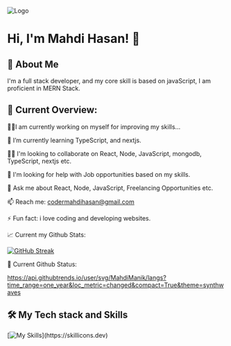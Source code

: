 ![Logo](https://scontent.fdac27-1.fna.fbcdn.net/v/t39.30808-6/409358499_3606821752906230_7413890233527739805_n.png?_nc_cat=109&ccb=1-7&_nc_sid=783fdb&_nc_ohc=5w_SvzsYP1AAX9WyKPM&_nc_ht=scontent.fdac27-1.fna&oh=00_AfBcpUOH2Q9pkF5zLvRdAfbtsyHidjgvv4nZ4sgmatpx0Q&oe=6579FB89)

# Hi, I'm Mahdi Hasan! 👋

## 🚀 About Me

I'm a full stack developer,
and my core skill is based on javaScript,
I am proficient in MERN Stack.

## 🧐 Current Overview:

👩‍💻I am currently working on myself for improving my skills...

🧠 I’m currently learning TypeScript, and nextjs.

👯‍♀️ I'm looking to collaborate on React, Node, JavaScript, mongodb, TypeScript, nextjs etc.

🤔 I'm looking for help with Job opportunities based on my skills.

💬 Ask me about React, Node, JavaScript, Freelancing Opportunities etc.

📫 Reach me: codermahdihasan@gmail.com

⚡️ Fun fact: i love coding and developing websites.

📈 Current my Github Stats:

[![GitHub Streak](https://api.githubtrends.io/user/svg/MahdiManik/langs?time_range=one_year&loc_metric=changed&compact=True&theme=synthwaves)](https://git.io/streak-stats)

🚀 Current Github Status:

https://api.githubtrends.io/user/svg/MahdiManik/langs?time_range=one_year&loc_metric=changed&compact=True&theme=synthwaves

## 🛠 My Tech stack and Skills

[![My Skills](https://skillicons.dev/icons?i=js,html,css,react,nodejs,express,mongodb,vite,tailwindcss,bootstrap,)](https://skillicons.dev)
